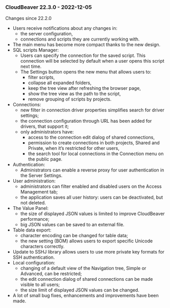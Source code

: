 ### CloudBeaver 22.3.0 - 2022-12-05

Changes since 22.2.0
- Users receive notifications about any changes in:
  - the server configuration,
  - connections and scripts they are currently working with.
- The main menu has become more compact thanks to the new design.
- SQL scripts Manager:
  - Users can specify the connection for the saved script. This connection will be selected by default when a user opens this script next time.
  - The Settings button opens the new menu that allows users to:
    - filter scripts,
    - collapse all expanded folders,
    - keep the tree view after refreshing the browser page,
    - show the tree view as the path to the script,
    - remove grouping of scripts by projects.
- Connections:
  - new filter in connection driver properties simplifies search for driver settings;
  - the connection configuration through URL has been added for drivers, that support it;
  - only administrators have:
    - access to the connection edit dialog of shared connections,
    - permission to create connections in both projects, Shared and Private, when it’s restricted for other users,
    - the search tool for local connections in the Connection menu on the public page.
- Authentication:
  - Administrators can enable a reverse proxy for user authentication in the Server Settings.
- User administration:
  - administrators can filter enabled and disabled users on the Access Management tab;
  - the application saves all user history: users can be deactivated, but not deleted.
- The Value Panel:
  - the size of displayed JSON values is limited to improve CloudBeaver performance;
  - big JSON values can be saved to an external file.
- Table data export:
  - character encoding can be changed for table data;
  - the new setting (BOM) allows users to export specific Unicode characters correctly.
- Update to SSHJ library allows users to use more private key formats for SSH authentication.
- Local configuration:
  - changing of a default view of the Navigation tree, Simple or Advanced, can be restricted;
  - the edit connection dialog of shared connections can be made visible to all users;
  - the size limit of displayed JSON values can be changed.
- A lot of small bug fixes, enhancements and improvements have been made.